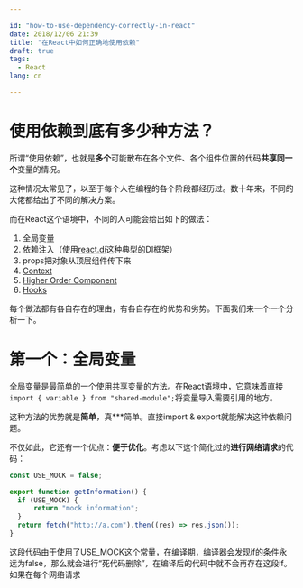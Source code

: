 ```yaml
---

id: "how-to-use-dependency-correctly-in-react"
date: 2018/12/06 21:39
title: "在React中如何正确地使用依赖"
draft: true
tags:
  - React
lang: cn

---
```


# 使用依赖到底有多少种方法？

所谓“使用依赖”，也就是**多个**可能散布在各个文件、各个组件位置的代码**共享同一个**变量的情况。

这种情况太常见了，以至于每个人在编程的各个阶段都经历过。数十年来，不同的大佬都给出了不同的解决方案。

而在React这个语境中，不同的人可能会给出如下的做法：

1. 全局变量
2. 依赖注入（使用[react.di](https://github.com/RobinBuschmann/react.di)这种典型的DI框架）
3. props把对象从顶层组件传下来
4. [Context](https://reactjs.org/docs/context.html)
5. [Higher Order Component](https://reactjs.org/docs/higher-order-components.html)
6. [Hooks](https://reactjs.org/docs/hooks-intro.html)

每个做法都有各自存在的理由，有各自存在的优势和劣势。下面我们来一个一个分析一下。

# 第一个：全局变量

全局变量是最简单的一个使用共享变量的方法。在React语境中，它意味着直接`import { variable } from "shared-module";`将变量导入需要引用的地方。

这种方法的优势就是**简单**，真\*\*\*简单。直接import & export就能解决这种依赖问题。

不仅如此，它还有一个优点：**便于优化**。考虑以下这个简化过的**进行网络请求**的代码：

```js
const USE_MOCK = false;

export function getInformation() {
  if (USE_MOCK) {
      return "mock information";
  }
  return fetch("http://a.com").then((res) => res.json());
}
```

这段代码由于使用了USE_MOCK这个常量，在编译期，编译器会发现if的条件永远为false，那么就会进行“死代码删除”，在编译后的代码中就不会再存在这段if。如果在每个网络请求
